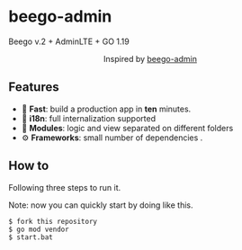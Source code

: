 # beego-admin
Beego v.2 + AdminLTE  + GO 1.19

<p align="center">
    Inspired by <a href="https://gitee.com/yuxingfei/beego-admin" target="_blank">beego-admin</a>
</p>

## Features

- 🚀 **Fast**: build a production app in **ten** minutes.
- 🎨 **i18n**: full internalization supported
- 🔢 **Modules**: logic and view separated on different folders
- ⚙️ **Frameworks**: small number of dependencies .

## How to

Following three steps to run it.

Note: now you can quickly start by doing like this.

```shell
$ fork this repository
$ go mod vendor
$ start.bat
```